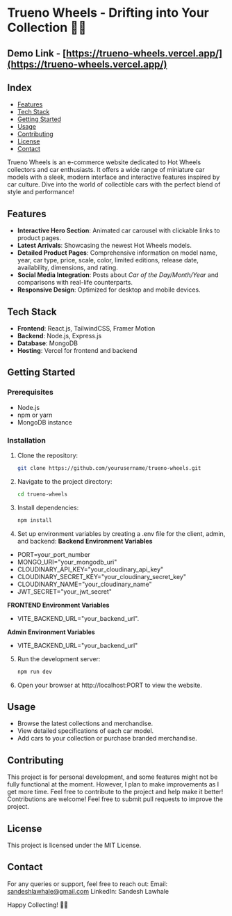 # Trueno Wheels - Drifting into Your Collection 🚗💨

## Demo Link - [https://trueno-wheels.vercel.app/](https://trueno-wheels.vercel.app/)

## Index
- [Features](#-features)
- [Tech Stack](#%EF%B8%8F-tech-stack)
- [Getting Started](#-getting-started)
- [Usage](#-usage)
- [Contributing](#-contributing)
- [License](#-license)
- [Contact](#-contact)

Trueno Wheels is an e-commerce website dedicated to Hot Wheels collectors and car enthusiasts. It offers a wide range of miniature car models with a sleek, modern interface and interactive features inspired by car culture. Dive into the world of collectible cars with the perfect blend of style and performance!

## Features
- **Interactive Hero Section**: Animated car carousel with clickable links to product pages.
- **Latest Arrivals**: Showcasing the newest Hot Wheels models.
- **Detailed Product Pages**: Comprehensive information on model name, year, car type, price, scale, color, limited editions, release date, availability, dimensions, and rating.
- **Social Media Integration**: Posts about *Car of the Day/Month/Year* and comparisons with real-life counterparts.
- **Responsive Design**: Optimized for desktop and mobile devices.

## Tech Stack
- **Frontend**: React.js, TailwindCSS, Framer Motion
- **Backend**: Node.js, Express.js
- **Database**: MongoDB
- **Hosting**: Vercel for frontend and backend

## Getting Started

### Prerequisites
- Node.js
- npm or yarn
- MongoDB instance

### Installation
1. Clone the repository:
   ```bash
   git clone https://github.com/yourusername/trueno-wheels.git

2. Navigate to the project directory:
   ```bash
   cd trueno-wheels

3. Install dependencies:
   ```bash
   npm install

4. Set up environment variables by creating a .env file for the client, admin, and backend:
**Backend Environment Variables**
- PORT=your_port_number
- MONGO_URI="your_mongodb_uri"
- CLOUDINARY_API_KEY="your_cloudinary_api_key"
- CLOUDINARY_SECRET_KEY="your_cloudinary_secret_key"
- CLOUDINARY_NAME="your_cloudinary_name"
- JWT_SECRET="your_jwt_secret"

**FRONTEND Environment Variables**
- VITE_BACKEND_URL="your_backend_url".

**Admin Environment Variables**
- VITE_BACKEND_URL="your_backend_url"

5. Run the development server:
   ```bash
   npm run dev
6. Open your browser at http://localhost:PORT to view the website.

## Usage
- Browse the latest collections and merchandise.
- View detailed specifications of each car model.
- Add cars to your collection or purchase branded merchandise.

## Contributing
This project is for personal development, and some features might not be fully functional at the moment. However, I plan to make improvements as I get more time. Feel free to contribute to the project and help make it better!
Contributions are welcome! Feel free to submit pull requests to improve the project.

## License
This project is licensed under the MIT License.

## Contact
For any queries or support, feel free to reach out:
Email: sandeshlawhale@gmail.com
LinkedIn: Sandesh Lawhale

Happy Collecting! 🚗💨

